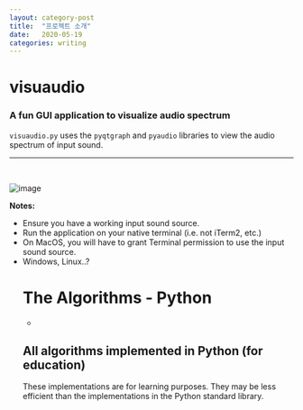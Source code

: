 ```yaml
---
layout: category-post
title:  "프로젝트 소개"
date:   2020-05-19
categories: writing
---
```

# visuaudio
### A fun GUI application to visualize audio spectrum

```visuaudio.py``` uses the ```pyqtgraph``` and ```pyaudio``` libraries to view the audio spectrum of input sound.
<hr>

<br>

![image](https://user-images.githubusercontent.com/63694834/82566735-5116f180-9bb7-11ea-9eef-abdafb0eb497.png)


<b>Notes:</b>
<ul>
<li>Ensure you have a working input sound source.</li>
<li>Run the application on your native terminal (i.e. not iTerm2, etc.)</li>
<li>On MacOS, you will have to grant Terminal permission to use the input sound source.</li>
<li>Windows, Linux..?


<br>


# The Algorithms - Python
-

## All algorithms implemented in Python (for education)

These implementations are for learning purposes. They may be less efficient than the implementations in the Python standard library.




